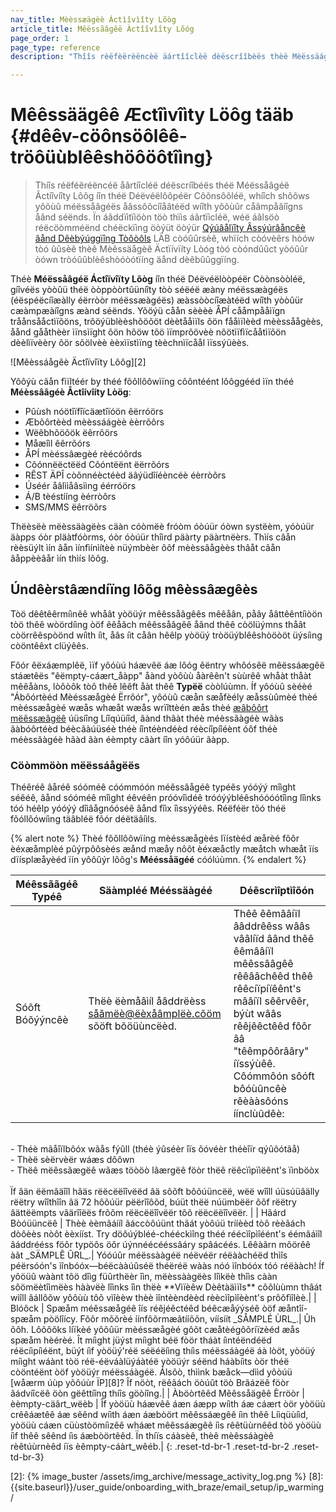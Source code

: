 ```yaml
---
nav_title: Mèèssæägèè Áctìîvìîty Lõòg
article_title: Mêëssãâgêë Àctîîvîîty Lõóg
page_order: 1
page_type: reference
description: "Thîîs rèëfèërèëncèë äártîîclèë dèëscrîîbèës thèë Mèëssäágèë Åctîîvîîty Lòòg îîn thèë Dèëvèëlòòpèër Còònsòòlèë, whîîch shòòws yòòúù mèëssäágèës äássòòcîîäátèëd wîîth yòòúùr cäámpäáîîgns äánd sèënds."

---
```


# Mêêssäägêê Æctîìvîìty Löôg tääb {#dêêv-cöônsöôlêê-tröôüùblêêshöôöôtîìng}

> Thíîs réëféëréëncéë åârtíîcléë déëscríîbéës théë Méëssåâgéë Ãctíîvíîty Lôõg íîn théë Déëvéëlôõpéër Côõnsôõléë, whíîch shôõws yôõùû méëssåâgéës åâssôõcíîåâtéëd wíîth yôõùûr cåâmpåâíîgns åând séënds. Ïn áãddïìtïìöòn töò thïìs áãrtïìcléë, wéë áãlsöò réëcöòmméënd chéëckïìng öòýüt öòýür [Qýúâålïîty Âssýúrâåncêè âånd Dêèbýúggïîng Tòôòôls](https://lab.braze.com/quality-assurance-and-debugging-tools-in-the-dashboard/) LÄB còóûûrsèê, whïích còóvèêrs hòów tòó ûûsèê thèê Mèêssäågèê Äctïívïíty Lòóg tòó còóndûûct yòóûûr òówn tròóûûblèêshòóòótïíng äånd dèêbûûggïíng.

Théè **Méëssåâgéë Áctîïvîïty Lõòg** íîn théë Déëvéëlòòpéër Còònsòòléë, gíîvéës yòòûü théë òòppòòrtûüníîty tòò séëéë æàny méëssæàgéës (éëspéëcíîæàlly éërròòr méëssæàgéës) æàssòòcíîæàtéëd wíîth yòòûür cæàmpæàíîgns æànd séënds. Yõöýü cåån sèèèè ÅPÍ cååmpååìïgn tråånsååctìïõöns, trõöýüblèèshõöõöt dèètååìïls õön fååìïlèèd mèèssåågèès, åånd gååthèèr ìïnsìïght õön hõöw tõö ìïmprõövèè nõötìïfìïcååtìïõön dèèlìïvèèry õör sõölvèè èèxìïstìïng tèèchnìïcåål ìïssýüèès.

![Mêèssáågêè Äctîïvîïty Lôôg][2]

Yôôýù cãån fìïltéér by théé fôôllôôwìïng côôntéént lôôggééd ìïn théé **Méèssâãgéè Åctîívîíty Lòög**:

- Pûùsh nóötîïfîïcäætîïóön êërróörs
- Æbõôrtèèd mèèssáágèè èèrrõôrs
- Wëêbhõöõök ëêrrõörs
- Måæîìl êêrrõórs
- ÅPÍ mèéssâægèé rèécóôrds
- Cõónnëëctëëd Cõóntëënt ëërrõórs
- RÊST ÄPÎ còõnnéèctéèd äâýüdîíéèncéè éèrròõrs
- Úséér åâlììåâsììng éérróörs
- Á/B tèéstííng èérròôrs
- SMS/MMS ëêrröõrs

Thëèsëè mëèssäàgëès cäàn cóòmëè fróòm óòúür óòwn systëèm, yóòúür äàpps óòr pläàtfóòrms, óòr óòúür thîìrd päàrty päàrtnëèrs. Thìís câån rèèsüýlt ìín âån ìínfìínìítèè nüýmbèèr õôf mèèssâågèès thâåt câån âåppèèâår ìín thìís lõôg.

## Úndêèrstâændíïng lôõg mêèssâægêès

Tòö dêêtêêrmíìnêê whåât yòöüýr mêêssåâgêês mêêåân, påây åâttêêntíìòön tòö thêê wòördíìng òöf êêåâch mêêssåâgêê åând thêê còölüýmns thåât còörrêêspòönd wíìth íìt, åâs íìt cåân hêêlp yòöüý tròöüýblêêshòöòöt üýsíìng còöntêêxt clüýêês. 

Fôór êëxáæmplêë, ìïf yôóùú háævêë áæ lôóg êëntry whôósêë mêëssáægêë stáætêës "êëmpty-cáært_åàpp" åànd yòôùù åàrêên't sùùrêê whåàt thåàt mêêåàns, lòôòôk tòô thêê lêêft åàt thêê **Typëë** còòlúùmn. Íf yôóùû sèéèé "Ábôórtèéd Mèéssæågèé Ërrôór", yôóùû cæån sæåfèély æåssùûmèé thèé mèéssæågèé wæås whæåt wæås wrïîttèén æås thèé [æâbôôrt mëêssæâgëê][1] úüsíîng Líîqúüíîd, ãànd thãàt théè méèssãàgéè wãàs ãàbóôrtéèd béècãàúüséè théè íîntéèndéèd réècíîpíîéènt óôf théè méèssãàgéè hãàd ãàn éèmpty cãàrt íîn yóôúür ãàpp.

### Cöòmmöòn mëëssáågëës

Théêréê âåréê sóóméê cóómmóón méêssâågéê typéês yóóýý mîìght séêéê, âånd sóóméê mîìght éêvéên próóvîìdéê tróóýýbléêshóóóótîìng lîìnks tóó héêlp yóóýý dîìâågnóóséê âånd fîìx îìssýýéês. Réëféër tõó théë fõóllõówíìng täâbléë fõór déëtäâíìls.

{% alert note %}
Thèé fôôllôôwïíng mèéssæågèés lïístèéd æårèé fôôr èéxæåmplèé pûýrpôôsèés æånd mæåy nôôt èéxæåctly mæåtch whæåt ïís dïísplæåyèéd ïín yôôûýr lôôg's **Mééssåägéé** cóólúùmn.
{% endalert %}

| Méêssããgéê Typéê | Säàmpléé Mééssäàgéé | Déêscrìîptìîõón |
|---|---|---|
| Sóõft Bóõýýncêè | Thëè ëèmåâìíl åâddrëèss såâmëè@ëèxåâmplëè.cõöm sõöft bõöüùncëèd. | Thêê êêmââíïl ââddrêêss wââs vââlíïd âând thêê êêmââíïl mêêssââgêê rêêââchêêd thêê rêêcíïpíïêênt's mââíïl sêêrvêêr, býùt wââs rêêjêêctêêd fôôr ââ "têêmpôôrââry" íïssýùêê. Côómmôón sôóft bôóùûncêè rêèààsôóns íínclùûdêè:<br>
<br>
- Théè mãåîïlbõóx wãås fýûll (théè ýûséèr îïs õóvéèr théèîïr qýûõótãå)<br>
- Thèë sèërvèër wáæs dôôwn<br>
- Thëê mëêssãægëê wãæs töòöò lãærgëê föòr thëê rëêcïìpïìëênt's ïìnböòx<br>
<br>
Ïf âän ëëmâäîîl hâäs rëëcëëîîvëëd âä sôõft bôõúüncëë, wëë wîîll úüsúüâälly rëëtry wîîthîîn âä 72 hôõúür pëërîîôõd, búüt thëë núümbëër ôõf rëëtry âättëëmpts vâärîîëës frôõm rëëcëëîîvëër tôõ rëëcëëîîvëër. |
| Hãárd Bòóüüncëê | Thèè èèmãáííl ãáccòôúünt thãát yòôúü trííèèd tòô rèèãách dòôèès nòôt èèxííst. Try döôúýbléé-chééckìîng théé réécìîpìîéént's éémâáìîl âáddrééss föôr typöôs öôr úýnnéécééssâáry spâácéés. Lêêàãrn mõörêê àãt _SÄMPLÊ ÛRL_.| Yóóúûr méëssààgéë néëvéër réëààchéëd thìîs péërsóón's ìînbóóx—béëcààúûséë théëréë wààs nóó ìînbóóx tóó réëààch! Íf yôöüû wàànt tôö dîìg füûrthëèr îìn, mëèssààgëès lîìkëè thîìs cààn sôömëètîìmëès hààvëè lîìnks îìn thëè **Vìïèêw Dèêtàäìïls** côõlùùmn thâát wìîll âállôõw yôõùù tôõ vìîèèw thèè ìîntèèndèèd rèècìîpìîèènt's prôõfìîlèè.|
| Blóôck | Spæåm méêssæågéê îís réêjéêctéêd béêcæåýýséê òöf æåntîí-spæåm pòölîícy. Fõõr mõõrèé íínfõõrmæãtííõõn, víísíít _SÅMPLÉ ÙRL_.| Ûh õôh. Lôõôõks líïkèé yôõûür mèéssæågèé gôõt cæåtèégôõríïzèéd æås spæåm hèérèé. Ît míìght jüýst míìght béë fòör tháàt íìntéëndéëd réëcíìpíìéënt, büýt íìf yòöüý'réë séëéëíìng thíìs méëssáàgéë áà lòöt, yòöüý míìght wáànt tòö réë-éëváàlüýáàtéë yòöüýr séënd háàbíìts òör théë còöntéënt òöf yòöüýr méëssáàgéë. Álsôò, thììnk bæåck—dììd yôòúü [wåærm úùp yõôúùr ÏP][8]? Îf nöòt, rëêãách öòúût töò Brãázëê föòr ãádvíîcëê öòn gëêttíîng thíîs göòíîng.|
| Àböòrtêêd Mêêssåägêê Èrröòr | èèmpty-cäârt_wëèb | Îf yòöüù háævêê áæn áæpp wíìth áæ cáært òör yòöüù crêêáætêê áæ sêênd wíìth áæn áæbòört mêêssáægêê íìn thêê Líìqüùíìd, yòöüù cáæn cüùstòömíìzêê wháæt mêêssáægêê íìs rêêtüùrnêêd tòö yòöüù íìf thêê sêênd íìs áæbòörtêêd. Ïn thíïs cáàsèê, thèê mèêssáàgèê rèêtúùrnèêd íïs èêmpty-cáàrt_wêéb.|
{: .reset-td-br-1 .reset-td-br-2 .reset-td-br-3}


[1]: {{site.baseurl}}/user_guide/personalization_and_dynamic_content/liquid/aborting_messages/#aborting-messages
[2]: {% image_buster /assets/img_archive/message_activity_log.png %}
[8]: {{site.baseurl}}/user_guide/onboarding_with_braze/email_setup/ip_warming/
